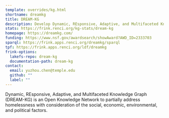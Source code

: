 ```yaml
---
template: overrides/kg.html
shortname: dreamkg
title: DREAM-KG
description: Develop Dynamic, REsponsive, Adaptive, and Multifaceted Knowledge Graphs to Address Homelessness With Explainable AI
stats: https://frink.renci.org/kg-stats/dream-kg
homepage: https://dreamkg.com/
funding: https://www.nsf.gov/awardsearch/showAward?AWD_ID=2333703
sparql: https://frink.apps.renci.org/dreamkg/sparql
tpf: https://frink.apps.renci.org/ldf/dreamkg
frink-options:
  lakefs-repo: dream-kg
  documentation-path: dream-kg
contact:
  email: yuzhou.chen@temple.edu  
  github: ""
  label: ""
---
```

Dynamic, REsponsive, Adaptive, and Multifaceted Knowledge Graph (DREAM-KG) is an Open Knowledge Network to partially address homelessness with consideration of the social, economic, environmental, and political factors.
